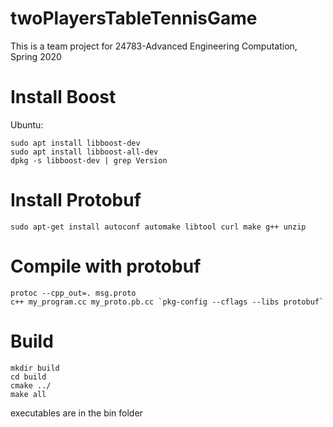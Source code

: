 # twoPlayersTableTennisGame

This is a team project for 24783-Advanced Engineering Computation, Spring 2020

# Install Boost
Ubuntu:

	sudo apt install libboost-dev
	sudo apt install libboost-all-dev
	dpkg -s libboost-dev | grep Version

# Install Protobuf
	sudo apt-get install autoconf automake libtool curl make g++ unzip

# Compile with protobuf
	protoc --cpp_out=. msg.proto
	c++ my_program.cc my_proto.pb.cc `pkg-config --cflags --libs protobuf`


# Build
	mkdir build
	cd build
	cmake ../
	make all

executables are in the bin folder
